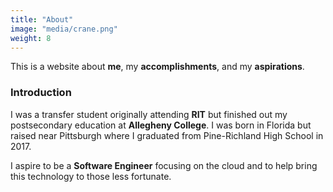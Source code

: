```yaml
---
title: "About"
image: "media/crane.png"
weight: 8
---
```


This is a website about **me**, my **accomplishments**, and my **aspirations**.

### Introduction

I was a transfer student originally attending **RIT** but finished out my postsecondary education at **Allegheny College**. I was born in Florida but raised near Pittsburgh where I graduated from Pine-Richland High School in 2017.

I aspire to be a **Software Engineer** focusing on the cloud and to help bring this technology to those less fortunate.